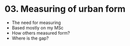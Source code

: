 # 03. Measuring of urban form

* The need for measuring
* Based mostly on my MSc 
* How others measured form?
* Where is the gap?